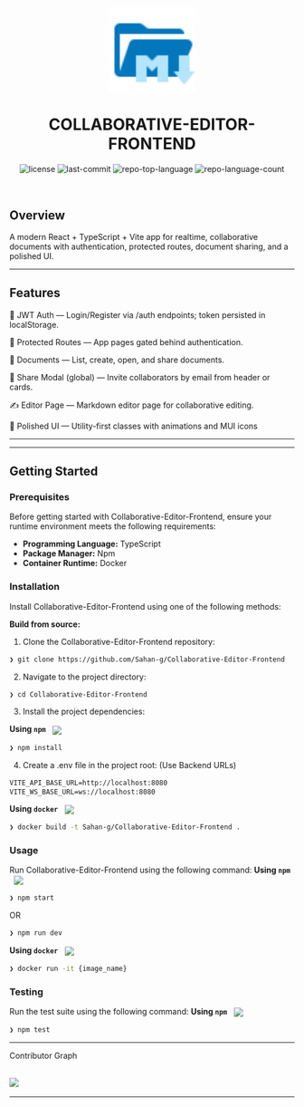 <p align="center">
    <img src="https://raw.githubusercontent.com/PKief/vscode-material-icon-theme/ec559a9f6bfd399b82bb44393651661b08aaf7ba/icons/folder-markdown-open.svg" align="center" width="30%">
</p>
<p align="center"><h1 align="center">COLLABORATIVE-EDITOR-FRONTEND</h1></p>
<p align="center">
</p>
<p align="center">
	<img src="https://img.shields.io/github/license/Sahan-g/Collaborative-Editor-Frontend?style=default&logo=opensourceinitiative&logoColor=white&color=0080ff" alt="license">
	<img src="https://img.shields.io/github/last-commit/Sahan-g/Collaborative-Editor-Frontend?style=default&logo=git&logoColor=white&color=0080ff" alt="last-commit">
	<img src="https://img.shields.io/github/languages/top/Sahan-g/Collaborative-Editor-Frontend?style=default&color=0080ff" alt="repo-top-language">
	<img src="https://img.shields.io/github/languages/count/Sahan-g/Collaborative-Editor-Frontend?style=default&color=0080ff" alt="repo-language-count">
</p>
<p align="center"><!-- default option, no dependency badges. -->
</p>
<p align="center">
	<!-- default option, no dependency badges. -->
</p>
<br>



##  Overview

A modern React + TypeScript + Vite app for realtime, collaborative documents with authentication, protected routes, document sharing, and a polished UI.

---

##  Features

🔐 JWT Auth — Login/Register via /auth endpoints; token persisted in localStorage.

🧭 Protected Routes — App pages gated behind authentication.

📄 Documents — List, create, open, and share documents.

🔗 Share Modal (global) — Invite collaborators by email from header or cards.

✍️ Editor Page — Markdown editor page for collaborative editing.

💅 Polished UI — Utility-first classes with animations and MUI icons

---

---
##  Getting Started

###  Prerequisites

Before getting started with Collaborative-Editor-Frontend, ensure your runtime environment meets the following requirements:

- **Programming Language:** TypeScript
- **Package Manager:** Npm
- **Container Runtime:** Docker


###  Installation

Install Collaborative-Editor-Frontend using one of the following methods:

**Build from source:**

1. Clone the Collaborative-Editor-Frontend repository:
```sh
❯ git clone https://github.com/Sahan-g/Collaborative-Editor-Frontend
```

2. Navigate to the project directory:
```sh
❯ cd Collaborative-Editor-Frontend
```

3. Install the project dependencies:


**Using `npm`** &nbsp; [<img align="center" src="https://img.shields.io/badge/npm-CB3837.svg?style={badge_style}&logo=npm&logoColor=white" />](https://www.npmjs.com/)

```sh
❯ npm install
```

4. Create a .env file in the project root: (Use Backend URLs)
```
VITE_API_BASE_URL=http://localhost:8080 
VITE_WS_BASE_URL=ws://localhost:8080 
```

**Using `docker`** &nbsp; [<img align="center" src="https://img.shields.io/badge/Docker-2CA5E0.svg?style={badge_style}&logo=docker&logoColor=white" />](https://www.docker.com/)

```sh
❯ docker build -t Sahan-g/Collaborative-Editor-Frontend .
```




###  Usage
Run Collaborative-Editor-Frontend using the following command:
**Using `npm`** &nbsp; [<img align="center" src="https://img.shields.io/badge/npm-CB3837.svg?style={badge_style}&logo=npm&logoColor=white" />](https://www.npmjs.com/)

```sh
❯ npm start
```

OR 
```sh
❯ npm run dev
```


**Using `docker`** &nbsp; [<img align="center" src="https://img.shields.io/badge/Docker-2CA5E0.svg?style={badge_style}&logo=docker&logoColor=white" />](https://www.docker.com/)

```sh
❯ docker run -it {image_name}
```


###  Testing
Run the test suite using the following command:
**Using `npm`** &nbsp; [<img align="center" src="https://img.shields.io/badge/npm-CB3837.svg?style={badge_style}&logo=npm&logoColor=white" />](https://www.npmjs.com/)

```sh
❯ npm test
```


---
<summary>Contributor Graph</summary>
<br>
<p align="left">
   <a href="https://github.com{/Sahan-g/Collaborative-Editor-Frontend/}graphs/contributors">
      <img src="https://contrib.rocks/image?repo=Sahan-g/Collaborative-Editor-Frontend">
   </a>
</p>
</details>

---

